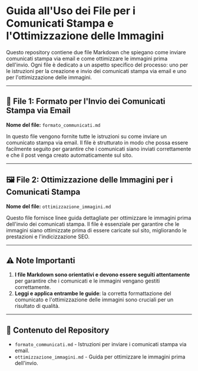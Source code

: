 # Guida all'Uso dei File per i Comunicati Stampa e l'Ottimizzazione delle Immagini

Questo repository contiene due file Markdown che spiegano come inviare comunicati stampa via email e come ottimizzare le immagini prima dell'invio. Ogni file è dedicato a un aspetto specifico del processo: uno per le istruzioni per la creazione e invio dei comunicati stampa via email e uno per l'ottimizzazione delle immagini.

---

## 📨 **File 1: Formato per l'Invio dei Comunicati Stampa via Email**

**Nome del file:** `formato_communicati.md`

In questo file vengono fornite tutte le istruzioni su come inviare un comunicato stampa via email. 
Il file è strutturato in modo che possa essere facilmente seguito per garantire che i comunicati siano inviati correttamente e che il post venga creato automaticamente sul sito.

---

## 🖼️ **File 2: Ottimizzazione delle Immagini per i Comunicati Stampa**

**Nome del file:** `ottimizzazione_immagini.md`

Questo file fornisce linee guida dettagliate per ottimizzare le immagini prima dell'invio dei comunicati stampa. 
Il file è essenziale per garantire che le immagini siano ottimizzate prima di essere caricate sul sito, migliorando le prestazioni e l'indicizzazione SEO.

---

## ⚠️ **Note Importanti**

1. **I file Markdown sono orientativi e devono essere seguiti attentamente** per garantire che i comunicati e le immagini vengano gestiti correttamente.
2. **Leggi e applica entrambe le guide**: la corretta formattazione del comunicato e l'ottimizzazione delle immagini sono cruciali per un risultato di qualità.
   
---

## 📂 Contenuto del Repository

- `formato_communicati.md` - Istruzioni per inviare i comunicati stampa via email.
- `ottimizzazione_immagini.md` - Guida per ottimizzare le immagini prima dell'invio.

